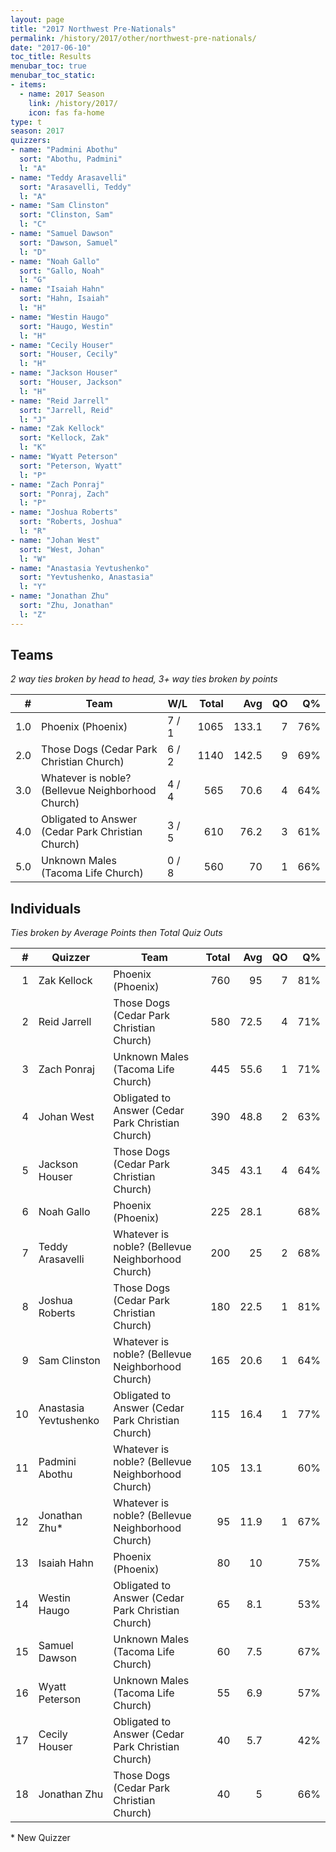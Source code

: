 ```yaml
---
layout: page
title: "2017 Northwest Pre-Nationals"
permalink: /history/2017/other/northwest-pre-nationals/
date: "2017-06-10"
toc_title: Results
menubar_toc: true
menubar_toc_static:
- items:
  - name: 2017 Season
    link: /history/2017/
    icon: fas fa-home
type: t
season: 2017
quizzers:
- name: "Padmini Abothu"
  sort: "Abothu, Padmini"
  l: "A"
- name: "Teddy Arasavelli"
  sort: "Arasavelli, Teddy"
  l: "A"
- name: "Sam Clinston"
  sort: "Clinston, Sam"
  l: "C"
- name: "Samuel Dawson"
  sort: "Dawson, Samuel"
  l: "D"
- name: "Noah Gallo"
  sort: "Gallo, Noah"
  l: "G"
- name: "Isaiah Hahn"
  sort: "Hahn, Isaiah"
  l: "H"
- name: "Westin Haugo"
  sort: "Haugo, Westin"
  l: "H"
- name: "Cecily Houser"
  sort: "Houser, Cecily"
  l: "H"
- name: "Jackson Houser"
  sort: "Houser, Jackson"
  l: "H"
- name: "Reid Jarrell"
  sort: "Jarrell, Reid"
  l: "J"
- name: "Zak Kellock"
  sort: "Kellock, Zak"
  l: "K"
- name: "Wyatt Peterson"
  sort: "Peterson, Wyatt"
  l: "P"
- name: "Zach Ponraj"
  sort: "Ponraj, Zach"
  l: "P"
- name: "Joshua Roberts"
  sort: "Roberts, Joshua"
  l: "R"
- name: "Johan West"
  sort: "West, Johan"
  l: "W"
- name: "Anastasia Yevtushenko"
  sort: "Yevtushenko, Anastasia"
  l: "Y"
- name: "Jonathan Zhu"
  sort: "Zhu, Jonathan"
  l: "Z"
---
```


## Teams

*2 way ties broken by head to head, 3+ way ties broken by points*

|    # | Team                                              | W/L   | Total |   Avg |   QO |   Q% |
| ---: | ------------------------------------------------- | ----- | ----: | ----: | ---: | ---: |
|  1.0 | Phoenix (Phoenix)                                 | 7 / 1 |  1065 | 133.1 |    7 |  76% |
|  2.0 | Those Dogs (Cedar Park Christian Church)          | 6 / 2 |  1140 | 142.5 |    9 |  69% |
|  3.0 | Whatever is noble? (Bellevue Neighborhood Church) | 4 / 4 |   565 |  70.6 |    4 |  64% |
|  4.0 | Obligated to Answer (Cedar Park Christian Church) | 3 / 5 |   610 |  76.2 |    3 |  61% |
|  5.0 | Unknown Males (Tacoma Life Church)                | 0 / 8 |   560 |    70 |    1 |  66% |

## Individuals

*Ties broken by Average Points then Total Quiz Outs*

|    # | Quizzer               | Team                                              | Total |  Avg |   QO |   Q% |
| ---: | --------------------- | ------------------------------------------------- | ----: | ---: | ---: | ---: |
|    1 | Zak Kellock           | Phoenix (Phoenix)                                 |   760 |   95 |    7 |  81% |
|    2 | Reid Jarrell          | Those Dogs (Cedar Park Christian Church)          |   580 | 72.5 |    4 |  71% |
|    3 | Zach Ponraj           | Unknown Males (Tacoma Life Church)                |   445 | 55.6 |    1 |  71% |
|    4 | Johan West            | Obligated to Answer (Cedar Park Christian Church) |   390 | 48.8 |    2 |  63% |
|    5 | Jackson Houser        | Those Dogs (Cedar Park Christian Church)          |   345 | 43.1 |    4 |  64% |
|    6 | Noah Gallo            | Phoenix (Phoenix)                                 |   225 | 28.1 |      |  68% |
|    7 | Teddy Arasavelli      | Whatever is noble? (Bellevue Neighborhood Church) |   200 |   25 |    2 |  68% |
|    8 | Joshua Roberts        | Those Dogs (Cedar Park Christian Church)          |   180 | 22.5 |    1 |  81% |
|    9 | Sam Clinston          | Whatever is noble? (Bellevue Neighborhood Church) |   165 | 20.6 |    1 |  64% |
|   10 | Anastasia Yevtushenko | Obligated to Answer (Cedar Park Christian Church) |   115 | 16.4 |    1 |  77% |
|   11 | Padmini Abothu        | Whatever is noble? (Bellevue Neighborhood Church) |   105 | 13.1 |      |  60% |
|   12 | Jonathan Zhu*         | Whatever is noble? (Bellevue Neighborhood Church) |    95 | 11.9 |    1 |  67% |
|   13 | Isaiah Hahn           | Phoenix (Phoenix)                                 |    80 |   10 |      |  75% |
|   14 | Westin Haugo          | Obligated to Answer (Cedar Park Christian Church) |    65 |  8.1 |      |  53% |
|   15 | Samuel Dawson         | Unknown Males (Tacoma Life Church)                |    60 |  7.5 |      |  67% |
|   16 | Wyatt Peterson        | Unknown Males (Tacoma Life Church)                |    55 |  6.9 |      |  57% |
|   17 | Cecily Houser         | Obligated to Answer (Cedar Park Christian Church) |    40 |  5.7 |      |  42% |
|   18 | Jonathan Zhu          | Those Dogs (Cedar Park Christian Church)          |    40 |    5 |      |  66% |

\* New Quizzer